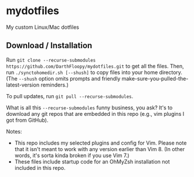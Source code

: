 # mydotfiles
My custom Linux/Mac dotfiles

## Download / Installation
Run `git clone --recurse-submodules https://github.com/DarthFloopy/mydotfiles.git` to get all the files.
Then, run `./synctohomedir.sh [--shush]` to copy files into your home directory. (The `--shush` option omits prompts and friendly make-sure-you-pulled-the-latest-version reminders.)

To pull updates, run `git pull --recurse-submodules`.

What is all this `--recurse-submodules` funny business, you ask? It's to download any git repos that are embedded in this repo (e.g., vim plugins I got from GitHub).

Notes:
 - This repo includes my selected plugins and config for Vim. Please note that it isn't meant to work with any version earlier than Vim 8. (In other words, it's sorta kinda broken if you use Vim 7.)
 - These files include startup code for an OhMyZsh installation not included in this repo.

